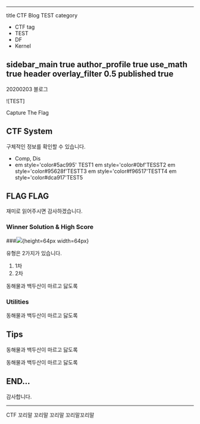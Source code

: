 ﻿---
title  CTF Blog TEST
category 
  - CTF
tag 
  - TEST
  - DF
  - Kernel

sidebar_main  true
author_profile  true
use_math  true
header
  overlay_filter 0.5
published  true
---
20200203 블로그

![TEST]

Capture The Flag

## CTF System

 구체적인 정보를 확인할 수 있습니다.

- Comp, Dis
- em style='color#5ac995' TEST1   em style='color#0bf'TESST2   em style='color#95628f'TESTT3  em style='color#f96517'TESTT4  em style='color#dca917'TEST5


## FLAG FLAG

 재미로 읽어주시면 감사하겠습니다.

### Winner Solution & High Score

###![](a.png){height=64px width=64px}


유형은 2가지가 있습니다.

1. 1차
2. 2차

동해물과 백두산이 마르고 닳도록

### Utilities

동해물과 백두산이 마르고 닳도록

## Tips

동해물과 백두산이 마르고 닳도록


 동해물과 백두산이 마르고 닳도록
 

## END...

감사합니다.

---

CTF 꼬리말 꼬리말 꼬리말 꼬리말꼬리말
